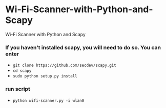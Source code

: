 # Wi-Fi-Scanner-with-Python-and-Scapy
Wi-Fi Scanner with Python and Scapy


### If you haven't installed scapy, you will need to do so. You can enter

-   ``` git clone https://github.com/secdev/scapy.git ```
-   ``` cd scapy ```
-   ``` sudo python setup.py install ```

### run script

-   ``` python wifi-scanner.py -i wlan0 ```
